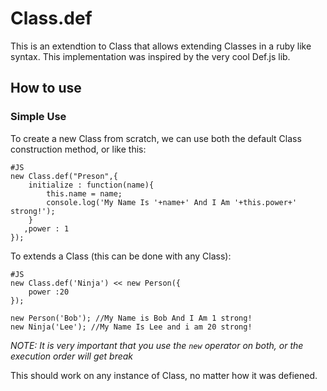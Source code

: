 Class.def
========
This is an extendtion to Class that allows extending Classes in a ruby like syntax. This implementation was inspired by the very cool Def.js lib.


## How to use

### Simple Use

To create a new Class from scratch, we can use both the default Class construction method, or like this:

    #JS
    new Class.def("Preson",{
        initialize : function(name){
            this.name = name;
            console.log('My Name Is '+name+' And I Am '+this.power+' strong!');
        }
       ,power : 1
    });

To extends a Class (this can be done with any Class):

    #JS
    new Class.def('Ninja') << new Person({
        power :20
    });
    
    new Person('Bob'); //My Name is Bob And I Am 1 strong!
    new Ninja('Lee'); //My Name Is Lee and i am 20 strong!
    
*NOTE: It is very important that you use the `new` operator on both, or the execution order will get break*

This should work on any instance of Class, no matter how it was defiened.

 

    